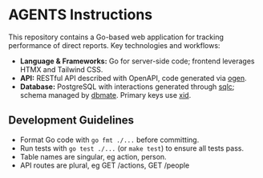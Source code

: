 # AGENTS Instructions

This repository contains a Go-based web application for tracking performance of direct reports. Key technologies and workflows:

- **Language & Frameworks:** Go for server-side code; frontend leverages HTMX and Tailwind CSS.
- **API:** RESTful API described with OpenAPI, code generated via [ogen](https://ogen.dev/).
- **Database:** PostgreSQL with interactions generated through [sqlc](https://sqlc.dev/); schema managed by [dbmate](https://github.com/amacneil/dbmate). Primary keys use [xid](https://github.com/rs/xid).

## Development Guidelines

- Format Go code with `go fmt ./...` before committing.
- Run tests with `go test ./...` (or `make test`) to ensure all tests pass.
- Table names are singular, eg action, person.
- API routes are plural, eg GET /actions, GET /people
